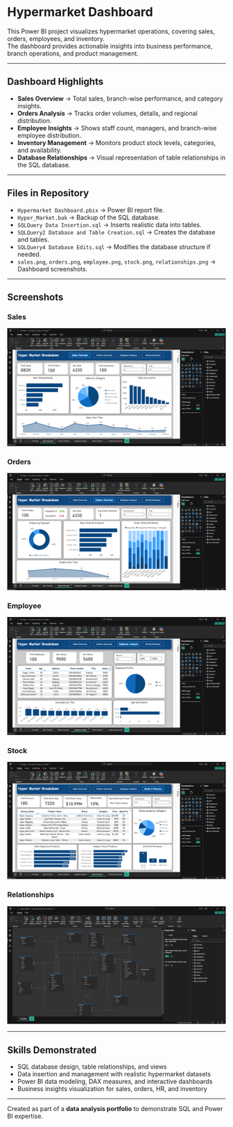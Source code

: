 # Hypermarket Dashboard

This Power BI project visualizes hypermarket operations, covering sales, orders, employees, and inventory.  
The dashboard provides actionable insights into business performance, branch operations, and product management.

---

## Dashboard Highlights
- **Sales Overview** → Total sales, branch-wise performance, and category insights.  
- **Orders Analysis** → Tracks order volumes, details, and regional distribution.  
- **Employee Insights** → Shows staff count, managers, and branch-wise employee distribution.  
- **Inventory Management** → Monitors product stock levels, categories, and availability.  
- **Database Relationships** → Visual representation of table relationships in the SQL database.

---

## Files in Repository
- `Hypermarket Dashboard.pbix` → Power BI report file.  
- `Hyper_Market.bak` → Backup of the SQL database.  
- `SQLQuery Data Insertion.sql` → Inserts realistic data into tables.  
- `SQLQuery2 Database and Table Creation.sql` → Creates the database and tables.  
- `SQLQuery4 Database Edits.sql` → Modifies the database structure if needed.  
- `sales.png`, `orders.png`, `employee.png`, `stock.png`, `relationships.png` → Dashboard screenshots.

---

## Screenshots

### Sales
![Sales](sales.png)

### Orders
![Orders](orders.png)

### Employee
![Employee](employee.png)

### Stock
![Stock](stock.png)

### Relationships
![Relationships](relationships.png)

---

## Skills Demonstrated
- SQL database design, table relationships, and views  
- Data insertion and management with realistic hypermarket datasets  
- Power BI data modeling, DAX measures, and interactive dashboards  
- Business insights visualization for sales, orders, HR, and inventory  

---

Created as part of a **data analysis portfolio** to demonstrate SQL and Power BI expertise.
